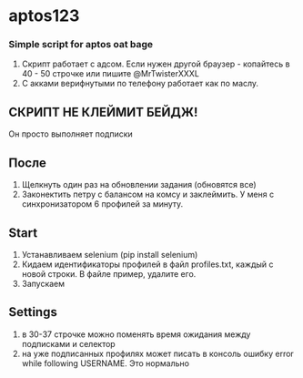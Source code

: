# aptos123

### Simple script for aptos oat bage
1) Скрипт работает с адсом. Если нужен другой браузер - копайтесь в 40 - 50 строчке или пишите @MrTwisterXXXL
2) С акками верифнутыми по телефону работает как по маслу. 

## СКРИПТ НЕ КЛЕЙМИТ БЕЙДЖ!
Он просто выполняет подписки

## После
1) Щелкнуть один раз на обновлении задания (обновятся все)
2) Законектить петру с балансом на комсу и заклеймить. У меня с синхронизатором 6 профилей за минуту.

## Start
1) Устанавливаем selenium (pip install selenium)
2) Кидаем идентификаторы профилей в файл profiles.txt, каждый с новой строки. В файле пример, удалите его.
3) Запускаем

## Settings
1) в 30-37 строчке можно поменять время ожидания между подписками и селектор 
2) на уже подписанных профилях может писать в консоль ошибку error while following USERNAME. Это нормально
